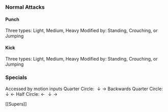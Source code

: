 ### Normal Attacks
#### Punch
Three types: Light, Medium, Heavy
Modified by: Standing, Crouching, or Jumping

#### Kick
Three types: Light, Medium, Heavy
Modified by: Standing, Crouching, or Jumping

### Specials
Accessed by motion inputs
Quarter Circle: $\downarrow\rightarrow$
Backwards Quarter Circle: $\downarrow\leftarrow$
Half Circle:$\leftarrow\downarrow\rightarrow$

[[Supers]]